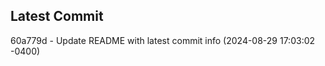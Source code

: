 
## Latest Commit
60a779d - Update README with latest commit info (2024-08-29 17:03:02 -0400) <Yunxi-Zhou>
